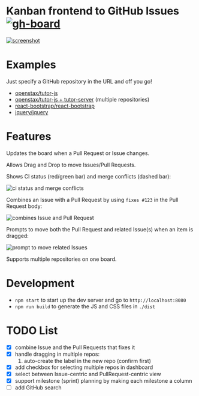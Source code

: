 # Kanban frontend to GitHub Issues [![gh-board](https://img.shields.io/github/issues/philschatz/gh-board.svg?label=Issues%20%28gh-board%29)](http://philschatz.com/gh-board/)


[![screenshot](https://cloud.githubusercontent.com/assets/253202/9979081/7ba38762-5f24-11e5-898f-c8436dd0d018.png)](http://philschatz.com/gh-board/)

# Examples

Just specify a GitHub repository in the URL and off you go!

- [openstax/tutor-js](http://philschatz.com/gh-board/#/r/openstax/tutor-js)
- [openstax/tutor-js + tutor-server](http://philschatz.com/gh-board/#/r/openstax/tutor-js|tutor-server) (multiple repositories)
- [react-bootstrap/react-bootstrap](http://philschatz.com/gh-board/#/r/react-bootstrap/react-bootstrap)
- [jquery/jquery](http://philschatz.com/gh-board/#/r/jquery/jquery)

# Features

Updates the board when a Pull Request or Issue changes.

Allows Drag and Drop to move Issues/Pull Requests.

Shows CI status (red/green bar) and merge conflicts (dashed bar):

![ci status and merge conflicts](https://cloud.githubusercontent.com/assets/253202/10155505/20f04fe0-6644-11e5-8570-b5eb9b2f7702.png)

Combines an Issue with a Pull Request by using `fixes #123` in the Pull Request body:

![combines Issue and Pull Request](https://cloud.githubusercontent.com/assets/253202/9784658/8e231a26-577a-11e5-85ec-1d40fcaa5207.png)

Prompts to move both the Pull Request and related Issue(s) when an item is dragged:

![prompt to move related Issues](https://cloud.githubusercontent.com/assets/253202/9868052/39c4cdaa-5b42-11e5-8942-7d5a1e19fd24.png)

Supports multiple repositories on one board.

# Development

- `npm start` to start up the dev server and go to `http://localhost:8080`
- `npm run build` to generate the JS and CSS files in `./dist`

# TODO List

- [x] combine Issue and the Pull Requests that fixes it
- [x] handle dragging in multiple repos:
  1. auto-create the label in the new repo (confirm first)
- [x] add checkbox for selecting multiple repos in dashboard
- [x] select between Issue-centric and PullRequest-centric view
- [x] support milestone (sprint) planning by making each milestone a column
- [ ] add GitHub search

